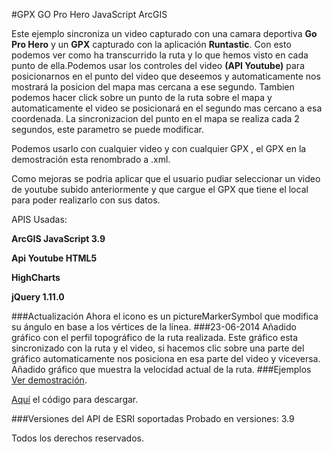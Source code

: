 #GPX GO Pro Hero JavaScript ArcGIS

Este ejemplo sincroniza un video capturado con una camara deportiva **Go Pro Hero**  y un **GPX** capturado con la aplicación **Runtastic**. Con esto podemos ver como ha transcurrido la ruta y lo que hemos visto en cada punto de ella.Podemos usar los controles del video **(API Youtube)** para posicionarnos en el punto del video que deseemos y automaticamente nos mostrará la posicion del mapa mas cercana a ese segundo. Tambien podemos hacer click sobre un punto de la ruta sobre el mapa y automaticamente el video se posicionará en el segundo mas cercano a esa coordenada.
La sincronizacion del punto en el mapa se realiza cada 2 segundos, este parametro se puede modificar.

Podemos usarlo con cualquier video y con cualquier GPX , el GPX en la demostración esta renombrado a .xml.

Como mejoras se podria aplicar que el usuario pudiar seleccionar un video de youtube subido anteriormente y que cargue el GPX que tiene el local para poder realizarlo con sus datos.

APIS Usadas:

**ArcGIS JavaScript 3.9**

**Api Youtube HTML5**

**HighCharts**

**jQuery 1.11.0**

###Actualización
Ahora el icono es un pictureMarkerSymbol que modifica su ángulo en base a los vértices de la línea.
###23-06-2014
Añadido gráfico con el perfil topográfico de la ruta realizada. Este gráfico esta sincronizado con la ruta y el video, si hacemos clic sobre una parte del gráfico automaticamente nos posiciona en esa parte del video y viceversa.
Añadido gráfico que muestra la velocidad actual de la ruta. 
###Ejemplos
[Ver demostración](http://91.121.152.137/apps/gpxgo/index.html).

[Aquí](https://github.com/saik003/Apps-JavaScript/tree/master/GPX_GoProHero) el código para descargar.  

###Versiones del API de ESRI soportadas
Probado en versiones: 3.9

Todos los derechos reservados.

